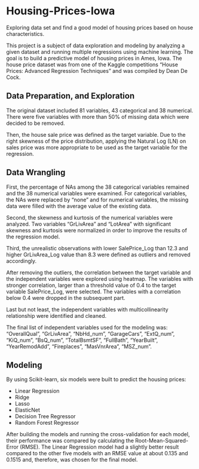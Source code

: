# Housing-Prices-Iowa
Exploring data set and find a good model of housing prices based on house characteristics.

This project is a subject of data exploration and modeling by analyzing a given dataset and running multiple regressions using machine learning. The goal is to build a predictive model of housing prices in Ames, Iowa. 
The house price dataset was from one of the Kaggle competitions “House Prices: Advanced Regression Techniques” and was compiled by Dean De Cock. 

<h2> Data Preparation, and Exploration </h2>
The original dataset included 81 variables, 43 categorical and 38 numerical. There were five variables with more than 50% of missing data which were decided to be removed. 

Then, the house sale price was defined as the target variable. Due to the right skewness of the price distribution, applying the Natural Log (LN) on sales price was more appropriate to be used as the target variable for the regression.

<h2>  Data Wrangling </h2>
First, the percentage of NAs among the 38 categorical variables remained and the 38 numerical variables were examined. For categorical variables, the NAs were replaced by “none” and for numerical variables, the missing data were filled with the average value of the existing data.

Second, the skewness and kurtosis of the numerical variables were analyzed. Two variables “GrLivArea” and “LotArea” with significant skewness and kurtosis were normalized in order to improve the results of the regression model.

Third, the unrealistic observations with lower SalePrice_Log than 12.3 and higher GrLivArea_Log value than 8.3 were defined as outliers and removed accordingly.

After removing the outliers, the correlation between the target variable and the independent variables were explored using heatmap. The variables with stronger correlation, larger than a threshold value of 0.4 to the target variable SalePrice_Log, were selected. The variables with a correlation below 0.4 were dropped in the subsequent part.

Last but not least, the independent variables with multicollinearity relationship were identified and cleaned.

The final list of independent variables used for the modeling was: 
“OverallQual”, “GrLivArea”, “NbHd_num”, “GarageCars”, “ExtQ_num”, “KiQ_num”, “BsQ_num”, “TotalBsmtSF”, “FullBath”, “YearBuilt”, “YearRemodAdd”, “Fireplaces”, “MasVnrArea”, “MSZ_num”.

<h2>  Modeling </h2>
By using Scikit-learn, six models were built to predict the housing prices: 
<ul>
<li> Linear Regression </li>
<li> Ridge </li>
<li> Lasso </li>
<li> ElasticNet </li>
<li> Decision Tree Regressor </li>
<li> Random Forest Regressor </li>
</ul>

After building the models and running the cross-validation for each model, their performance was compared by calculating the Root-Mean-Squared-Error (RMSE). The Linear Regression model had a slightly better result compared to the other five models with an RMSE value at about 0.135 and 0.1515 and, therefore, was chosen for the final model. 
